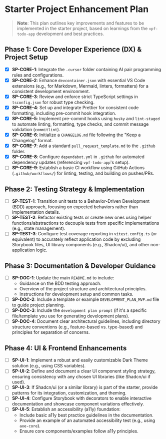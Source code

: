 # Starter Project Enhancement Plan

> **Note**: This plan outlines key improvements and features to be implemented in the starter project, based on learnings from the `vpf-todo-app` development and best practices.

## Phase 1: Core Developer Experience (DX) & Project Setup

- [x] **SP-CORE-1**: Integrate the `.cursor` folder containing AI pair programming rules and configurations.
- [x] **SP-CORE-2**: Enhance `devcontainer.json` with essential VS Code extensions (e.g., for Markdown, Mermaid, linters, formatters) for a consistent development environment.
- [x] **SP-CORE-3**: Review and enforce strict TypeScript settings in `tsconfig.json` for robust type checking.
- [x] **SP-CORE-4**: Set up and integrate Prettier for consistent code formatting, including pre-commit hook integration.
- [x] **SP-CORE-5**: Implement pre-commit hooks using `husky` and `lint-staged` to automate linting, formatting, type checks, and commit message validation (`commitlint`).
- [x] **SP-CORE-6**: Initialize a `CHANGELOG.md` file following the "Keep a Changelog" format.
- [x] **SP-CORE-7**: Add a standard `pull_request_template.md` to the `.github` folder.
- [x] **SP-CORE-8**: Configure `dependabot.yml` in `.github` for automated dependency updates (referencing `vpf-todo-app`'s setup).
- [ ] **SP-CORE-9**: Establish a basic CI workflow using GitHub Actions (`.github/workflows/`) for linting, testing, and building on pushes/PRs.

## Phase 2: Testing Strategy & Implementation

- [ ] **SP-TEST-1**: Transition unit tests to a Behavior-Driven Development (BDD) approach, focusing on expected behaviors rather than implementation details.
- [ ] **SP-TEST-2**: Refactor existing tests or create new ones using helper functions/abstractions to decouple tests from specific implementations (e.g., state management).
- [ ] **SP-TEST-3**: Configure test coverage reporting in `vitest.config.ts` (or equivalent) to accurately reflect application code by excluding Storybook files, UI library components (e.g., Shadcn/ui), and other non-application logic.

## Phase 3: Documentation & Developer Guidance

- [ ] **SP-DOC-1**: Update the main `README.md` to include:
  - Guidance on the BDD testing approach.
  - Overview of the project structure and architectural principles.
  - Instructions for development setup and common tasks.
- [ ] **SP-DOC-2**: Include a template or example `DEVELOPMENT_PLAN_MVP.md` file to guide project planning.
- [ ] **SP-DOC-3**: Include the `development plan prompt` (if it's a specific file/template you use for generating development plans).
- [ ] **SP-DOC-4**: Document clear architectural guidelines, including directory structure conventions (e.g., feature-based vs. type-based) and principles for separation of concerns.

## Phase 4: UI & Frontend Enhancements

- [ ] **SP-UI-1**: Implement a robust and easily customizable Dark Theme solution (e.g., using CSS variables).
- [ ] **SP-UI-2**: Define and document a clear UI component styling strategy, ensuring consistency with any chosen UI libraries (like Shadcn/ui if used).
- [ ] **SP-UI-3**: If Shadcn/ui (or a similar library) is part of the starter, provide patterns for its integration, customization, and theming.
- [ ] **SP-UI-4**: Configure Storybook with decorators to enable interactive documentation and showcase component variations effectively.
- [ ] **SP-UI-5**: Establish an accessibility (a11y) foundation:
  - Include basic a11y best practice guidelines in the documentation.
  - Provide an example of an automated accessibility test (e.g., using `axe-core`).
  - Ensure core components/examples follow a11y principles.

